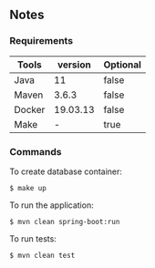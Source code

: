 ## Notes

### Requirements

| Tools | version | Optional |
| ----- | ------- | --------|
|Java   | 11      | false
|Maven  | 3.6.3   | false
|Docker | 19.03.13| false
|Make   | -       | true


### Commands

To create database container:
```shell
$ make up
```

To run the application:
```shell
$ mvn clean spring-boot:run
```

To run tests:
```shell
$ mvn clean test
```

